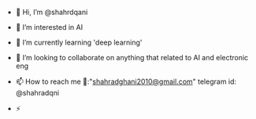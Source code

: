 - 👋 Hi, I’m @shahrdqani
- 👀 I’m interested in AI
- 🌱 I’m currently learning 'deep learning'
- 💞️ I’m looking to collaborate on anything that related to AI and electronic eng
- 📫 How to reach me 📧:"shahradghani2010@gmail.com" telegram id: @shahradqni
  
  
- ⚡

<!---
shahrdqani/shahrdqani is a ✨ special ✨ repository because its `README.md` (this file) appears on your GitHub profile.
You can click the Preview link to take a look at your changes.
--->
